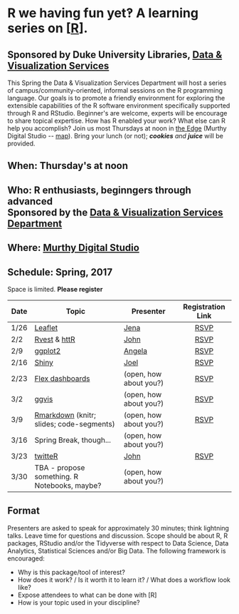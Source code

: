 # R we having fun yet‽  A learning series on [[R](https://en.wikipedia.org/wiki/R_(programming_language))].
## Sponsored by Duke University Libraries, [Data & Visualization Services](http://library.duke.edu/data)
This Spring the Data & Visualization Services Department will host a series of campus/community-oriented, informal sessions on the R programming language.  Our goals is to promote a friendly environment for exploring the extensible capabilities of the R software environment specifically supported through R and RStudio.  Beginner's are welcome, experts will be encourage to share topical expertise.  How has R enabled your work?  What else can R help you accomplish?  Join us most Thursdays at noon in [the Edge](http://library.duke.edu/edge) (Murthy Digital Studio -- [map](http://library.duke.edu/edge/spaces)).  Bring your lunch (or not); <i>**cookies** and **juice**</i> will be provided.

## When:  Thursday's at noon

## Who:  R enthusiasts, beginngers through advanced <br>Sponsored by the [Data & Visualization Services Department](http://library.duke.edu/data) 

## Where:  [Murthy Digital Studio](http://library.duke.edu/edge/spaces)

## Schedule: Spring, 2017
Space is limited. **Please register**

| Date  | Topic      | Presenter | Registration Link |
| ----- | ---------- | --------- |:-----------------:|
1/26 | [Leaflet](https://rstudio.github.io/leaflet/) | [Jena](https://github.com/jlhapp) | [RSVP](http://duke.libcal.com/event/2980715)
2/2 | [Rvest](https://blog.rstudio.org/2014/11/24/rvest-easy-web-scraping-with-r/) & [httR](https://github.com/hadley/httr/) |  [John](https://github.com/libjohn) | [RSVP](http://duke.libcal.com/event/2980717)
2/9 | [ggplot2](http://ggplot2.org/) | [Angela](https://github.com/amz25)  | [RSVP](http://duke.libcal.com/event/2980722)
2/16 | [Shiny](http://shiny.rstudio.com/) | [Joel](https://github.com/herndonj)  | [RSVP](http://duke.libcal.com/event/2980726)
2/23 | [Flex dashboards](http://rmarkdown.rstudio.com/flexdashboard/) | (open, how about you?) | [RSVP](http://duke.libcal.com/event/2980741)
3/2 | [ggvis](http://ggvis.rstudio.com/) | (open, how about you?) | [RSVP](http://duke.libcal.com/event/2980747)
3/9 | [Rmarkdown](http://rmarkdown.rstudio.com/) (knitr; slides; code-segments) | (open, how about you?)  | [RSVP](http://duke.libcal.com/event/2980749)
3/16 | Spring Break, though... | (open, how about you?) | &nbsp; 
3/23 | [twitteR](https://www.r-bloggers.com/search/Twitter/) | [John](https://github.com/libjohn)  | [RSVP](http://duke.libcal.com/event/2980750)
3/30 | TBA - propose something.  R Notebooks, maybe? | (open, how about you?) | &nbsp; 

## Format
Presenters are asked to speak for approximately 30 minutes; think lightning talks.  Leave time for questions and discussion.  Scope should be about R, R packages, RStudio and/or the Tidyverse with respect to Data Science, Data Analytics, Statistical Sciences and/or Big Data.   The following framework is encouraged:  
* Why is this package/tool of interest?  
* How does it work?  /  Is it worth it to learn it?  / What does a workflow look like?  
* Expose attendees to what can be done with [R]  
* How is your topic used in your discipline?  

